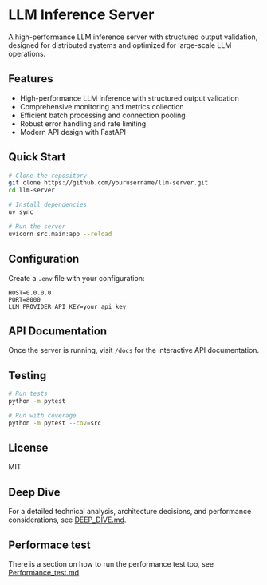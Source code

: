 # LLM Inference Server

A high-performance LLM inference server with structured output validation, designed for distributed systems and optimized for large-scale LLM operations.

## Features

- High-performance LLM inference with structured output validation
- Comprehensive monitoring and metrics collection
- Efficient batch processing and connection pooling
- Robust error handling and rate limiting
- Modern API design with FastAPI

## Quick Start

```bash
# Clone the repository
git clone https://github.com/yourusername/llm-server.git
cd llm-server

# Install dependencies
uv sync

# Run the server
uvicorn src.main:app --reload
```

## Configuration

Create a `.env` file with your configuration:
```env
HOST=0.0.0.0
PORT=8000
LLM_PROVIDER_API_KEY=your_api_key
```

## API Documentation

Once the server is running, visit `/docs` for the interactive API documentation.

## Testing

```bash
# Run tests
python -m pytest

# Run with coverage
python -m pytest --cov=src
```

## License

MIT

## Deep Dive

For a detailed technical analysis, architecture decisions, and performance considerations, see [DEEP_DIVE.md](docs/DEEP_DIVE.md). 

## Performace test

There is a section on how to run the performance test too, see [Performance_test.md](docs/performance_testing.md)